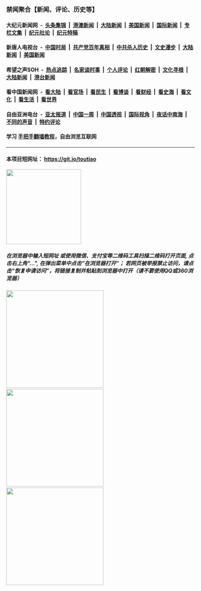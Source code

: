 ### 禁闻聚合【新闻、评论、历史等】

#### 大纪元新闻网 &nbsp;-&nbsp; [头条集锦](indexes/E头条集锦.md?t=02161234) &nbsp;|&nbsp; [港澳新闻](indexes/E港澳新闻.md?t=02161234)  &nbsp;|&nbsp; [大陆新闻](indexes/E大陆新闻.md?t=02161234) &nbsp;|&nbsp; [美国新闻](indexes/E美国新闻.md?t=02161234) &nbsp;|&nbsp; [国际新闻](indexes/E国际新闻.md?t=02161234) &nbsp;|&nbsp; [专栏文集](indexes/E专栏文集.md?t=02161234) &nbsp;|&nbsp; [纪元社论](indexes/E纪元社论.md?t=02161234) &nbsp;|&nbsp; [纪元特稿](indexes/E纪元特稿.md?t=02161234) 

#### 新唐人电视台 &nbsp;-&nbsp; [中国时局](indexes/N中国时局.md?t=02161234) &nbsp;|&nbsp; [共产党百年真相](indexes/N共产党百年真相.md?t=02161234) &nbsp;|&nbsp; [中共杀人历史](indexes/N中共杀人历史.md?t=02161234) &nbsp;|&nbsp; [文史漫步](indexes/N文史漫步.md?t=02161234) &nbsp;|&nbsp; [大陆新闻](indexes/N大陆新闻.md?t=02161234) &nbsp;|&nbsp; [美国新闻](indexes/N美国新闻.md?t=02161234)

#### 希望之声SOH &nbsp;-&nbsp; [热点追踪](indexes/H热点追踪.md?t=02161234) &nbsp;|&nbsp; [名家谈时事](indexes/H名家谈时事.md?t=02161234) &nbsp;|&nbsp; [个人评论](indexes/H个人评论.md?t=02161234)  &nbsp;|&nbsp; [红朝解密](indexes/H红朝解密.md?t=02161234) &nbsp;|&nbsp; [文化寻根](indexes/H文化寻根.md?t=02161234) &nbsp;|&nbsp; [大陆新闻](indexes/H大陆新闻.md?t=02161234) &nbsp;|&nbsp; [港台新闻](indexes/H港台新闻.md?t=02161234)

#### 看中国新闻网 &nbsp;-&nbsp; [看大陆](indexes/S看大陆.md?t=02161234) &nbsp;|&nbsp; [看官场](indexes/S看官场.md?t=02161234) &nbsp;|&nbsp; [看民生](indexes/S看民生.md?t=02161234)  &nbsp;|&nbsp; [看博谈](indexes/S看博谈.md?t=02161234) &nbsp;|&nbsp; [看财经](indexes/S看财经.md?t=02161234) &nbsp;|&nbsp; [看史海](indexes/S看史海.md?t=02161234) &nbsp;|&nbsp; [看文化](indexes/S看文化.md?t=02161234) &nbsp;|&nbsp; [看生活](indexes/S看生活.md?t=02161234) &nbsp;|&nbsp; [看世界](indexes/S看世界.md?t=02161234)

#### 自由亚洲电台 &nbsp;-&nbsp; [亚太报道](indexes/R亚太报道.md?t=02161234) &nbsp;|&nbsp; [中国一周](indexes/R中国一周.md?t=02161234) &nbsp;|&nbsp; [中国透视](indexes/R中国透视.md?t=02161234)  &nbsp;|&nbsp; [国际视角](indexes/R国际视角.md?t=02161234) &nbsp;|&nbsp; [夜话中南海](indexes/R夜话中南海.md?t=02161234) &nbsp;|&nbsp; [不同的声音](indexes/R不同的声音.md?t=02161234) &nbsp;|&nbsp; [特约评论](indexes/R特约评论.md?t=02161234)

#### 学习 [手把手翻墙教程](https://github.com/gfw-breaker/guides/wiki)，自由浏览互联网

----

#### 本项目短网址： https://git.io/toutiao
<img src="https://raw.githubusercontent.com/gfw-breaker/banned-news/master/scripts/img/qr.png" width="200px"/>  

##### 在浏览器中输入短网址 或使用微信、支付宝等二维码工具扫描二维码打开页面, 点击右上角"...", 在弹出菜单中点击“在浏览器打开”； 若网页被举报禁止访问，请点击“恢复申请访问”，将链接复制并粘贴到浏览器中打开（请不要使用QQ或360浏览器）

<img src="https://raw.githubusercontent.com/gfw-breaker/banned-news/master/scripts/img/1.png" width="260px"/> &nbsp; <img src="https://raw.githubusercontent.com/gfw-breaker/banned-news/master/scripts/img/2.png" width="260px"/> &nbsp; <img src="https://raw.githubusercontent.com/gfw-breaker/banned-news/master/scripts/img/3.png" width="260px"/>
